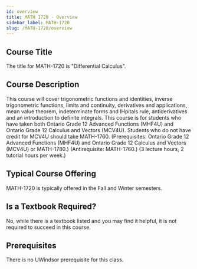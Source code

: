 ```yaml
---
id: overview
title: MATH 1720 - Overview
sidebar_label: MATH-1720
slug: /MATH-1720/overview
---
```


## Course Title

The title for MATH-1720 is "Differential Calculus".

## Course Description

This course will cover trigonometric functions and identities, inverse trigonometric functions, limits and continuity, derivatives and applications, mean value theorem, indeterminate forms and lHpitals rule, antiderivatives and an introduction to definite integrals. This course is for students who have taken both Ontario Grade 12 Advanced Functions (MHF4U) and Ontario Grade 12 Calculus and Vectors (MCV4U). Students who do not have credit for MCV4U should take MATH-1760. (Prerequisites: Ontario Grade 12 Advanced Functions (MHF4U) and Ontario Grade 12 Calculus and Vectors (MCV4U) or MATH-1780.) (Antirequisite: MATH-1760.) (3 lecture hours, 2 tutorial hours per week.)

## Typical Course Offering

MATH-1720 is typically offered in the Fall and Winter semesters.

## Is a Textbook Required?

No, while there is a textbook listed and you may find it helpful, it is not required to succeed in this course.

## Prerequisites

There is no UWindsor prerequisite for this class.

